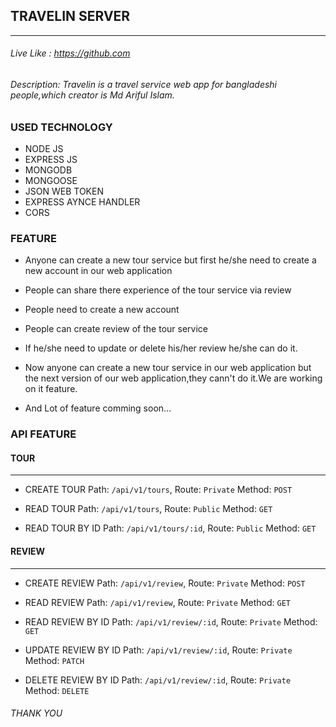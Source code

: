 ## TRAVELIN SERVER

---

###### Live Like : https://github.com

###### Description: Travelin is a travel service web app for bangladeshi people,which creator is Md Ariful Islam.

### USED TECHNOLOGY

- NODE JS
- EXPRESS JS
- MONGODB
- MONGOOSE
- JSON WEB TOKEN
- EXPRESS AYNCE HANDLER
- CORS

### FEATURE

- Anyone can create a new tour service but first he/she need to create a new account in our web application
- People can share there experience of the tour service via review
- People need to create a new account
- People can create review of the tour service
- If he/she need to update or delete his/her review he/she can do it.
- Now anyone can create a new tour service in our web application but the next version of our web application,they cann't do it.We are working on it feature.

- And Lot of feature comming soon...

### API FEATURE

#### TOUR

---

- CREATE TOUR
  Path: `/api/v1/tours`,
  Route: `Private`
  Method: `POST`

- READ TOUR
  Path: `/api/v1/tours`,
  Route: `Public`
  Method: `GET`

- READ TOUR BY ID
  Path: `/api/v1/tours/:id`,
  Route: `Public`
  Method: `GET`

#### REVIEW

---

- CREATE REVIEW
  Path: `/api/v1/review`,
  Route: `Private`
  Method: `POST`

- READ REVIEW
  Path: `/api/v1/review`,
  Route: `Private`
  Method: `GET`

- READ REVIEW BY ID
  Path: `/api/v1/review/:id`,
  Route: `Private`
  Method: `GET`

- UPDATE REVIEW BY ID
  Path: `/api/v1/review/:id`,
  Route: `Private`
  Method: `PATCH`

- DELETE REVIEW BY ID
  Path: `/api/v1/review/:id`,
  Route: `Private`
  Method: `DELETE`

###### THANK YOU

